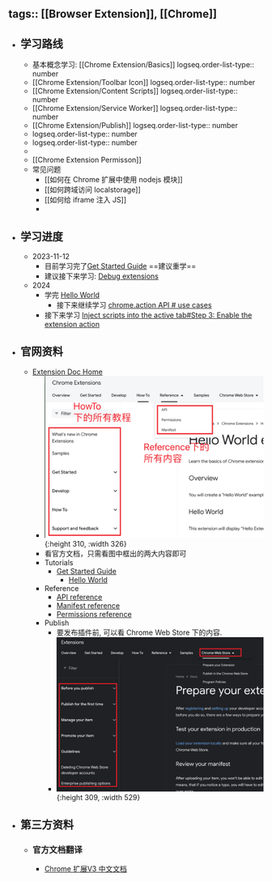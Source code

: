 tags:: [[Browser Extension]], [[Chrome]]
---

- ## 学习路线
	- 基本概念学习: [[Chrome Extension/Basics]]
	  logseq.order-list-type:: number
	- [[Chrome Extension/Toolbar Icon]]
	  logseq.order-list-type:: number
	- [[Chrome Extension/Content Scripts]]
	  logseq.order-list-type:: number
	- [[Chrome Extension/Service Worker]]
	  logseq.order-list-type:: number
	- [[Chrome Extension/Publish]]
	  logseq.order-list-type:: number
	- logseq.order-list-type:: number
	- logseq.order-list-type:: number
	-
	- [[Chrome Extension Permisson]]
	- 常见问题
		- [[如何在 Chrome 扩展中使用 nodejs 模块]]
		- [[如何跨域访问 localstorage]]
		- [[如何给 iframe 注入 JS]]
		-
- ## 学习进度
	- 2023-11-12
		- 目前学习完了[Get Started Guide](https://developer.chrome.com/docs/extensions/getstarted/) ==建议重学==
		- 建议接下来学习: [Debug extensions](https://developer.chrome.com/docs/extensions/get-started/tutorial/debug)
	- 2024
		- 学完 [Hello World](https://developer.chrome.com/docs/extensions/get-started/tutorial/hello-world)
			- 接下来继续学习 [chrome.action API # use cases](https://developer.chrome.com/docs/extensions/reference/api/action#use_cases)
		- 接下来学习 [Inject scripts into the active tab#Step 3: Enable the extension action](https://developer.chrome.com/docs/extensions/get-started/tutorial/scripts-activetab#step-3)
- ## 官网资料
	- [Extension Doc Home](https://developer.chrome.com/docs/extensions/)
		- ![image.png](../assets/image_1726135559333_0.png){:height 310, :width 326}
		- 看官方文档，只需看图中框出的两大内容即可
		- Tutorials
			- [Get Started Guide](https://developer.chrome.com/docs/extensions/get-started)
				- [Hello World](https://developer.chrome.com/docs/extensions/get-started/tutorial/hello-world)
		- Reference
			- [API reference](https://developer.chrome.com/docs/extensions/reference/api)
			- [Manifest reference](https://developer.chrome.com/docs/extensions/reference/manifest)
			- [Permissions reference](https://developer.chrome.com/docs/extensions/reference/permissions-list)
		- Publish
			- 要发布插件前, 可以看 Chrome Web Store 下的内容.
			- ![image.png](../assets/image_1726295506269_0.png){:height 309, :width 529} []()
- ## 第三方资料
	- ### 官方文档翻译
		- [Chrome 扩展V3 中文文档](https://doc.yilijishu.info/chrome/)